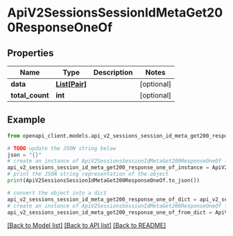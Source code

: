 # ApiV2SessionsSessionIdMetaGet200ResponseOneOf


## Properties

Name | Type | Description | Notes
------------ | ------------- | ------------- | -------------
**data** | [**List[Pair]**](Pair.md) |  | [optional] 
**total_count** | **int** |  | [optional] 

## Example

```python
from openapi_client.models.api_v2_sessions_session_id_meta_get200_response_one_of import ApiV2SessionsSessionIdMetaGet200ResponseOneOf

# TODO update the JSON string below
json = "{}"
# create an instance of ApiV2SessionsSessionIdMetaGet200ResponseOneOf from a JSON string
api_v2_sessions_session_id_meta_get200_response_one_of_instance = ApiV2SessionsSessionIdMetaGet200ResponseOneOf.from_json(json)
# print the JSON string representation of the object
print(ApiV2SessionsSessionIdMetaGet200ResponseOneOf.to_json())

# convert the object into a dict
api_v2_sessions_session_id_meta_get200_response_one_of_dict = api_v2_sessions_session_id_meta_get200_response_one_of_instance.to_dict()
# create an instance of ApiV2SessionsSessionIdMetaGet200ResponseOneOf from a dict
api_v2_sessions_session_id_meta_get200_response_one_of_from_dict = ApiV2SessionsSessionIdMetaGet200ResponseOneOf.from_dict(api_v2_sessions_session_id_meta_get200_response_one_of_dict)
```
[[Back to Model list]](../README.md#documentation-for-models) [[Back to API list]](../README.md#documentation-for-api-endpoints) [[Back to README]](../README.md)


